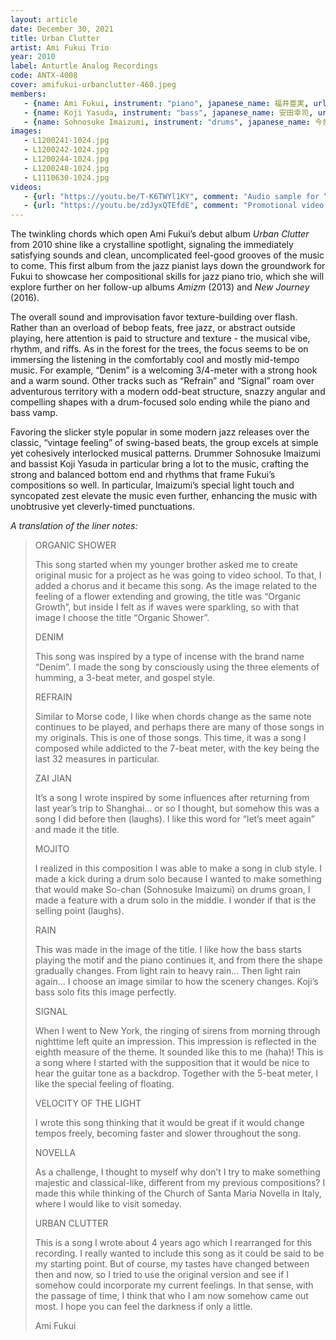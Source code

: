 ```yaml
---
layout: article
date: December 30, 2021
title: Urban Clutter
artist: Ami Fukui Trio
year: 2010
label: Anturtle Analog Recordings
code: ANTX-4008
cover: amifukui-urbanclutter-460.jpeg
members:
   - {name: Ami Fukui, instrument: "piano", japanese_name: 福井亜実, url: "https://amifukui.com/"}
   - {name: Koji Yasuda, instrument: "bass", japanese_name: 安田幸司, url: "http://jmsu.web.fc2.com/koji/"}
   - {name: Sohnosuke Imaizumi, instrument: "drums", japanese_name: 今泉総之輔, url: "http://www.imaizumisohnosuke.com/"}
images:
   - L1200241-1024.jpg
   - L1200242-1024.jpg
   - L1200244-1024.jpg
   - L1200248-1024.jpg 
   - L1110630-1024.jpg
videos: 
   - {url: "https://youtu.be/T-K6TWYl1KY", comment: "Audio sample for “Zai Jian”, the fourth song on this album"}
   - {url: "https://youtu.be/zdJyxQTEfdE", comment: "Promotional video for the song “Urban Clutter”, the last song on this album"}
---
```



The twinkling chords which open Ami Fukui’s debut album *Urban Clutter* from 2010 shine like a crystalline spotlight, signaling the immediately satisfying sounds and clean, uncomplicated feel-good grooves of the music to come. This first album from the jazz pianist lays down the groundwork for Fukui to showcase her compositional skills for jazz piano trio, which she will explore further on her follow-up albums *Amizm* (2013) and *New Journey* (2016).



The overall sound and improvisation favor texture-building over flash. Rather than an overload of bebop feats, free jazz, or abstract outside playing, here attention is paid to structure and texture - the musical vibe, rhythm, and riffs. As in the forest for the trees, the focus seems to be on immersing the listening in the comfortably cool and mostly mid-tempo music. For example, “Denim” is a welcoming 3/4-meter with a strong hook and a warm sound. Other tracks such as “Refrain” and “Signal” roam over adventurous territory with a modern odd-beat structure, snazzy angular and compelling shapes with a drum-focused solo ending while the piano and bass vamp.

Favoring the slicker style popular in some modern jazz releases over the classic, “vintage feeling” of swing-based beats, the group excels at simple yet cohesively interlocked musical patterns. Drummer Sohnosuke Imaizumi and bassist Koji Yasuda in particular bring a lot to the music, crafting the strong and balanced bottom end and rhythms that frame Fukui’s compositions so well. In particular, Imaizumi’s special light touch and syncopated zest elevate the music even further, enhancing the music with unobtrusive yet cleverly-timed punctuations.




*A translation of the liner notes:*
> ORGANIC SHOWER
> 
> This song started when my younger brother asked me to create original music for a project as he was going to video school. To that, I added a chorus and it became this song. As the image related to the feeling of a flower extending and growing, the title was “Organic Growth”, but inside I felt as if waves were sparkling, so with that image I choose the title “Organic Shower”.
> 
> DENIM
> 
> This song was inspired by a type of incense with the brand name “Denim”. I made the song by consciously using the three elements of humming, a 3-beat meter, and gospel style.
> 
> REFRAIN
> 
> Similar to Morse code, I like when chords change as the same note continues to be played, and perhaps there are many of those songs in my originals. This is one of those songs. This time, it was a song I composed while addicted to the 7-beat meter, with the key being the last 32 measures in particular.
> 
> ZAI JIAN
> 
> It’s a song I wrote inspired by some influences after returning from last year’s trip to Shanghai… or so I thought, but somehow this was a song I did before then (laughs). I like this word for “let’s meet again” and made it the title.
> 
> MOJITO
> 
> I realized in this composition I was able to make a song in club style. I made a kick during a drum solo because I wanted to make something that would make So-chan (Sohnosuke Imaizumi) on drums groan, I made a feature with a drum solo in the middle. I wonder if that is the selling point (laughs).
> 
> RAIN
> 
> This was made in the image of the title. I like how the bass starts playing the motif and the piano continues it, and from there the shape gradually changes. From light rain to heavy rain… Then light rain again… I choose an image similar to how the scenery changes. Koji’s bass solo fits this image perfectly.
> 
> SIGNAL
> 
> When I went to New York, the ringing of sirens from morning through nighttime left quite an impression. This impression is reflected in the eighth measure of the theme. It sounded like this to me (haha)! This is a song where I started with the supposition that it would be nice to hear the guitar tone as a backdrop. Together with the 5-beat meter, I like the special feeling of floating.
> 
> VELOCITY OF THE LIGHT
> 
> I wrote this song thinking that it would be great if it would change tempos freely, becoming faster and slower throughout the song.
> 
> NOVELLA
> 
> As a challenge, I thought to myself why don’t I try to make something majestic and classical-like, different from my previous compositions? I made this while thinking of the Church of Santa Maria Novella in Italy, where I would like to visit someday.
> 
> URBAN CLUTTER
> 
> This is a song I wrote about 4 years ago which I rearranged for this recording. I really wanted to include this song as it could be said to be my starting point. But of course, my tastes have changed between then and now, so I tried to use the original version and see if I somehow could incorporate my current feelings. In that sense, with the passage of time, I think that who I am now somehow came out most. I hope you can feel the darkness if only a little.
> 
> Ami Fukui
>